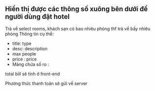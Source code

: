 ## Hiển thị được các thông số xuông bên dưới để người dùng đặt hotel

Trả về select rooms, khách sạn có bao nhiêu phòng thf trả về bấy nhiêu phòng
Thông tin cụ thể:

- title: type
- desc: description
- max people
- price : price
- Mảng chứa số ro :

total bill sẽ tính ở front-end

Phương thức thanh toán sẽ gửi về server
